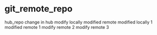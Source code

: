# git_remote_repo
hub_repo
change in hub
modify locally
modified remote
modified locally 1
modified remote 1
modify remote 2
modify remote 3
